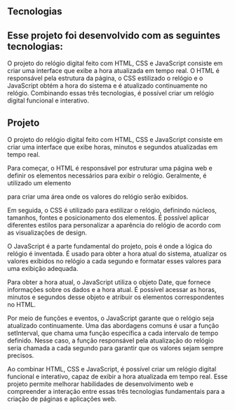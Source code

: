 ## Tecnologias

## Esse projeto foi desenvolvido com as seguintes tecnologias:

O projeto do relógio digital feito com HTML, CSS e JavaScript consiste em criar uma interface que exibe a hora atualizada em tempo real. O HTML é responsável pela estrutura da página, o CSS estilizado o relógio e o JavaScript obtém a hora do sistema e é atualizado continuamente no relógio. Combinando essas três tecnologias, é possível criar um relógio digital funcional e interativo.

##  Projeto

O projeto do relógio digital feito com HTML, CSS e JavaScript consiste em criar uma interface que exibe horas, minutos e segundos atualizadas em tempo real.

Para começar, o HTML é responsável por estruturar uma página web e definir os elementos necessários para exibir o relógio. Geralmente, é utilizado um elemento <div>para criar uma área onde os valores do relógio serão exibidos.

Em seguida, o CSS é utilizado para estilizar o relógio, definindo núcleos, tamanhos, fontes e posicionamento dos elementos. É possível aplicar diferentes estilos para personalizar a aparência do relógio de acordo com as visualizações de design.

O JavaScript é a parte fundamental do projeto, pois é onde a lógica do relógio é inventada. É usado para obter a hora atual do sistema, atualizar os valores exibidos no relógio a cada segundo e formatar esses valores para uma exibição adequada.

Para obter a hora atual, o JavaScript utiliza o objeto Date, que fornece informações sobre os dados e a hora atual. É possível acessar as horas, minutos e segundos desse objeto e atribuir os elementos correspondentes no HTML.

Por meio de funções e eventos, o JavaScript garante que o relógio seja atualizado continuamente. Uma das abordagens comuns é usar a função setInterval, que chama uma função específica a cada intervalo de tempo definido. Nesse caso, a função responsável pela atualização do relógio seria chamada a cada segundo para garantir que os valores sejam sempre precisos.

Ao combinar HTML, CSS e JavaScript, é possível criar um relógio digital funcional e interativo, capaz de exibir a hora atualizada em tempo real. Esse projeto permite melhorar habilidades de desenvolvimento web e compreender a interação entre essas três tecnologias fundamentais para a criação de páginas e aplicações web.
